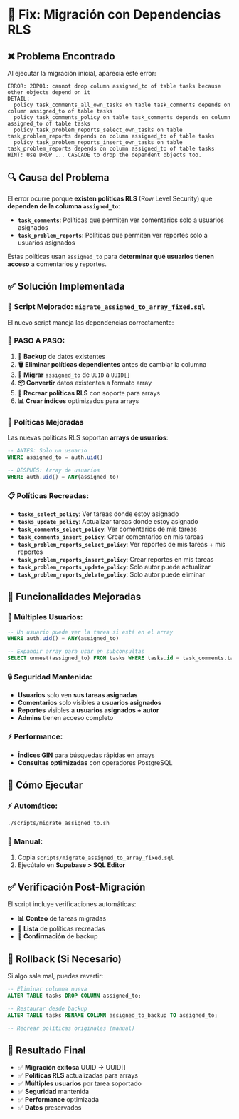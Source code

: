 # 🔐 Fix: Migración con Dependencias RLS

## ❌ **Problema Encontrado**

Al ejecutar la migración inicial, aparecía este error:

```
ERROR: 2BP01: cannot drop column assigned_to of table tasks because other objects depend on it
DETAIL: 
  policy task_comments_all_own_tasks on table task_comments depends on column assigned_to of table tasks
  policy task_comments_policy on table task_comments depends on column assigned_to of table tasks
  policy task_problem_reports_select_own_tasks on table task_problem_reports depends on column assigned_to of table tasks
  policy task_problem_reports_insert_own_tasks on table task_problem_reports depends on column assigned_to of table tasks
HINT: Use DROP ... CASCADE to drop the dependent objects too.
```

## 🔍 **Causa del Problema**

El error ocurre porque **existen políticas RLS** (Row Level Security) que **dependen de la columna `assigned_to`**:

- **`task_comments`**: Políticas que permiten ver comentarios solo a usuarios asignados
- **`task_problem_reports`**: Políticas que permiten ver reportes solo a usuarios asignados

Estas políticas usan `assigned_to` para **determinar qué usuarios tienen acceso** a comentarios y reportes.

## ✅ **Solución Implementada**

### **📝 Script Mejorado: `migrate_assigned_to_array_fixed.sql`**

El nuevo script maneja las dependencias correctamente:

### **🔧 PASO A PASO:**

1. **💾 Backup** de datos existentes
2. **🗑️ Eliminar políticas dependientes** antes de cambiar la columna
3. **🔄 Migrar** `assigned_to` de `UUID` a `UUID[]`
4. **📦 Convertir** datos existentes a formato array
5. **🔐 Recrear políticas RLS** con soporte para arrays
6. **📊 Crear índices** optimizados para arrays

### **🔐 Políticas Mejoradas**

Las nuevas políticas RLS soportan **arrays de usuarios**:

```sql
-- ANTES: Solo un usuario
WHERE assigned_to = auth.uid()

-- DESPUÉS: Array de usuarios
WHERE auth.uid() = ANY(assigned_to)
```

### **📋 Políticas Recreadas:**

- **`tasks_select_policy`**: Ver tareas donde estoy asignado
- **`tasks_update_policy`**: Actualizar tareas donde estoy asignado
- **`task_comments_select_policy`**: Ver comentarios de mis tareas
- **`task_comments_insert_policy`**: Crear comentarios en mis tareas
- **`task_problem_reports_select_policy`**: Ver reportes de mis tareas + mis reportes
- **`task_problem_reports_insert_policy`**: Crear reportes en mis tareas
- **`task_problem_reports_update_policy`**: Solo autor puede actualizar
- **`task_problem_reports_delete_policy`**: Solo autor puede eliminar

## 🎯 **Funcionalidades Mejoradas**

### **👥 Múltiples Usuarios:**
```sql
-- Un usuario puede ver la tarea si está en el array
WHERE auth.uid() = ANY(assigned_to)

-- Expandir array para usar en subconsultas
SELECT unnest(assigned_to) FROM tasks WHERE tasks.id = task_comments.task_id
```

### **🔒 Seguridad Mantenida:**
- **Usuarios** solo ven **sus tareas asignadas**
- **Comentarios** solo visibles a **usuarios asignados**
- **Reportes** visibles a **usuarios asignados + autor**
- **Admins** tienen acceso completo

### **⚡ Performance:**
- **Índices GIN** para búsquedas rápidas en arrays
- **Consultas optimizadas** con operadores PostgreSQL

## 🚀 **Cómo Ejecutar**

### **⚡ Automático:**
```bash
./scripts/migrate_assigned_to.sh
```

### **📝 Manual:**
1. Copia `scripts/migrate_assigned_to_array_fixed.sql`
2. Ejecútalo en **Supabase > SQL Editor**

## ✅ **Verificación Post-Migración**

El script incluye verificaciones automáticas:

- **📊 Conteo** de tareas migradas
- **🔐 Lista** de políticas recreadas
- **💾 Confirmación** de backup

## 🔄 **Rollback (Si Necesario)**

Si algo sale mal, puedes revertir:

```sql
-- Eliminar columna nueva
ALTER TABLE tasks DROP COLUMN assigned_to;

-- Restaurar desde backup
ALTER TABLE tasks RENAME COLUMN assigned_to_backup TO assigned_to;

-- Recrear políticas originales (manual)
```

## 🎉 **Resultado Final**

- ✅ **Migración exitosa** UUID → UUID[]
- ✅ **Políticas RLS** actualizadas para arrays
- ✅ **Múltiples usuarios** por tarea soportado
- ✅ **Seguridad** mantenida
- ✅ **Performance** optimizada
- ✅ **Datos** preservados 
